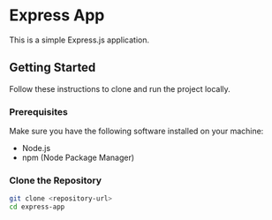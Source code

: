 # Express App

This is a simple Express.js application.

## Getting Started

Follow these instructions to clone and run the project locally.

### Prerequisites

Make sure you have the following software installed on your machine:

- Node.js
- npm (Node Package Manager)

### Clone the Repository

```bash
git clone <repository-url>
cd express-app
